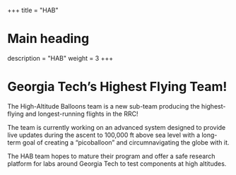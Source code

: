 +++
title = "HAB"
# Main heading
description = "HAB"
weight = 3
+++

# Georgia Tech’s Highest Flying Team!
 
The High-Altitude Balloons team is a new sub-team producing the highest-flying and longest-running flights in the RRC!

The team is currently working on an advanced system designed to provide live updates during the ascent to 100,000 ft above sea level with a long-term goal of creating a “picoballoon” and circumnavigating the globe with it.

The HAB team hopes to mature their program and offer a safe research platform for labs around Georgia Tech to test components at high altitudes.
